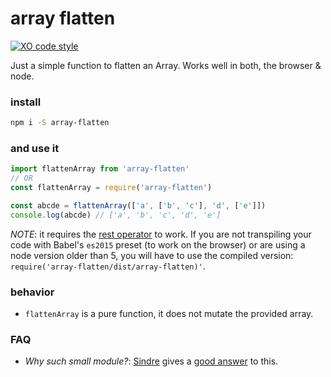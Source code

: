 # array flatten

[![XO code style](https://img.shields.io/badge/code_style-XO-5ed9c7.svg)](https://github.com/sindresorhus/xo)

Just a simple function to flatten an Array. Works well in both, the browser & node.

### install

```bash
npm i -S array-flatten
```

### and use it

```javascript
import flattenArray from 'array-flatten'
// OR
const flattenArray = require('array-flatten')

const abcde = flattenArray(['a', ['b', 'c'], 'd', ['e']])
console.log(abcde) // ['a', 'b', 'c', 'd', 'e']
```

*NOTE*: it requires the [rest operator](https://developer.mozilla.org/en/docs/Web/JavaScript/Reference/Operators/Spread_operator) to work. If you are not transpiling your code with Babel's `es2015` preset (to work on the browser) or are using a node version older than 5, you will have to use the compiled version: `require('array-flatten/dist/array-flatten)'`.

### behavior

- `flattenArray` is a pure function, it does not mutate the provided array.

### FAQ

- *Why such small module?*: [Sindre](https://github.com/sindresorhus/) gives a [good answer](https://github.com/sindresorhus/ama/issues/10#issuecomment-117766328) to this.
